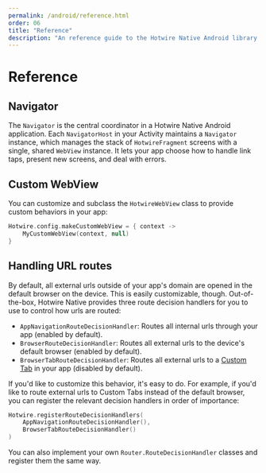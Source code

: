 ```yaml
---
permalink: /android/reference.html
order: 06
title: "Reference"
description: "An reference guide to the Hotwire Native Android library."
---
```


# Reference

## Navigator

The `Navigator` is the central coordinator in a Hotwire Native Android application. Each `NavigatorHost` in your Activity maintains a `Navigator` instance, which manages the stack of `HotwireFragment` screens with a single, shared `WebView` instance. It lets your app choose how to handle link taps, present new screens, and deal with errors.

## Custom WebView

You can customize and subclass the `HotwireWebView` class to provide custom behaviors in your app:

```kotlin
Hotwire.config.makeCustomWebView = { context ->
    MyCustomWebView(context, null)
}
```

## Handling URL routes

By default, all external urls outside of your app's domain are opened in the default browser on the device. This is easily customizable, though. Out-of-the-box, Hotwire Native provides three route decision handlers for you to use to control how urls are routed:
- `AppNavigationRouteDecisionHandler`: Routes all internal urls through your app (enabled by default).
- `BrowserRouteDecisionHandler`: Routes all external urls to the device's default browser (enabled by default).
- `BrowserTabRouteDecisionHandler`: Routes all external urls to a [Custom Tab](https://developer.chrome.com/docs/android/custom-tabs) in your app (disabled by default).

If you'd like to customize this behavior, it's easy to do. For example, if you'd like to route external urls to Custom Tabs instead of the default browser, you can register the relevant decision handlers in order of importance:

```kotlin
Hotwire.registerRouteDecisionHandlers(
    AppNavigationRouteDecisionHandler(),
    BrowserTabRouteDecisionHandler()
)
```

You can also implement your own `Router.RouteDecisionHandler` classes and register them the same way.
